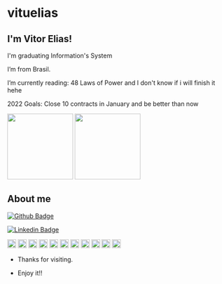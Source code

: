# vituelias
## I'm Vitor Elias!

<p>I'm graduating Information's System
<p>I’m from Brasil.
<p>I’m currently reading: 48 Laws of Power and I don't know if i will finish it hehe
<p>2022 Goals: Close 10 contracts in January and be better than now</p>

<div>
<img height = "150em" src ="https://github-readme-stats.vercel.app/api?username=vituelias&show_icons=true&theme=tokyonight&layout=wakatime"/> 
  
<img height = "150em" src ="https://github-readme-stats.vercel.app/api/top-langs/?username=vituelias&show_icons=true&theme=compact&layout=compact)](https://github.com/vituelias/github-readme-stats"/>
 </div>
 
## About me

[![Github Badge](https://img.shields.io/badge/-Github-000?style=flat-square&logo=Github&logoColor=white&link=https://github.com/vituelias)](https://github.com/vituelias)

[![Linkedin Badge](https://img.shields.io/badge/-LinkedIn-blue?style=flat-square&logo=Linkedin&logoColor=white&link=https://www.linkedin.com/in/vitor-elias-365438162/)]( https://www.linkedin.com/in/vitor-elias-365438162/)

<code><img height = "20" src = "https://img.shields.io/badge/Visual_Studio-5C2D91?style=for-the-badge&logo=visual%20studio&logoColor=white"></code> 
<code><img height = "20" src = "https://img.shields.io/badge/Google%20Analytics-E37400?style=for-the-badge&logo=google%20analytics&logoColor=white"></code> 
<code><img height = "20" src = "https://img.shields.io/badge/MySQL-005C84?style=for-the-badge&logo=mysql&logoColor=white"></code> 
<code><img height = "20" src = "https://img.shields.io/badge/PowerBI-F2C811?style=for-the-badge&logo=Power%20BI&logoColor=white"></code> 
<code><img height = "20" src = "https://img.shields.io/badge/Colab-F9AB00?style=for-the-badge&logo=googlecolab&color=525252"></code> 
<code><img height = "20" src = "https://img.shields.io/badge/Python-FFD43B?style=for-the-badge&logo=python&logoColor=darkgreen"></code> 
<code><img height = "20" src = "https://img.shields.io/badge/Flutter-02569B?style=for-the-badge&logo=flutter&logoColor=white"></code> 
<code><img height = "20" src = "https://img.shields.io/badge/Android-3DDC84?style=for-the-badge&logo=android&logoColor=white"></code> 
<code><img height = "20" src = "https://img.shields.io/badge/conda-342B029.svg?&style=for-the-badge&logo=anaconda&logoColor=white"></code> 
<code><img height = "20" src = "https://img.shields.io/badge/Java-ED8B00?style=for-the-badge&logo=java&logoColor=white"></code> 
<code><img height = "20" src = "https://img.shields.io/badge/Amazon_AWS-FF9900?style=for-the-badge&logo=amazonaws&logoColor=white"></code> 


- Thanks for visiting.

- Enjoy it!!
